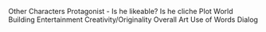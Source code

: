 Other Characters
Protagonist - Is he likeable? Is he cliche
Plot
World Building
Entertainment
Creativity/Originality
Overall
Art
Use of Words
Dialog